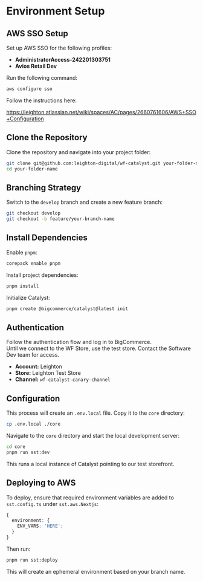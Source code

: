 # Environment Setup

## AWS SSO Setup

Set up AWS SSO for the following profiles:

- **AdministratorAccess-242201303751**
- **Avios Retail Dev**

Run the following command:

```sh
aws configure sso
```

Follow the instructions here:

<https://leighton.atlassian.net/wiki/spaces/AC/pages/2660761606/AWS+SSO+Configuration>

## Clone the Repository

Clone the repository and navigate into your project folder:

```sh
git clone git@github.com:leighton-digital/wf-catalyst.git your-folder-name
cd your-folder-name
```

## Branching Strategy

Switch to the `develop` branch and create a new feature branch:

```sh
git checkout develop
git checkout -b feature/your-branch-name
```

## Install Dependencies

Enable `pnpm`:

```sh
corepack enable pnpm
```

Install project dependencies:

```sh
pnpm install
```

Initialize Catalyst:

```sh
pnpm create @bigcommerce/catalyst@latest init
```

## Authentication

Follow the authentication flow and log in to BigCommerce.  
Until we connect to the WF Store, use the test store. Contact the Software Dev team for access.

- **Account:** Leighton
- **Store:** Leighton Test Store
- **Channel:** `wf-catalyst-canary-channel`

## Configuration

This process will create an `.env.local` file. Copy it to the `core` directory:

```sh
cp .env.local ./core
```

Navigate to the `core` directory and start the local development server:

```sh
cd core
pnpm run sst:dev
```

This runs a local instance of Catalyst pointing to our test storefront.

## Deploying to AWS

To deploy, ensure that required environment variables are added to `sst.config.ts` under `sst.aws.Nextjs`:

```ts
{
  environment: {
    ENV_VARS: 'HERE';
  }
}
```

Then run:

```sh
pnpm run sst:deploy
```

This will create an ephemeral environment based on your branch name.
